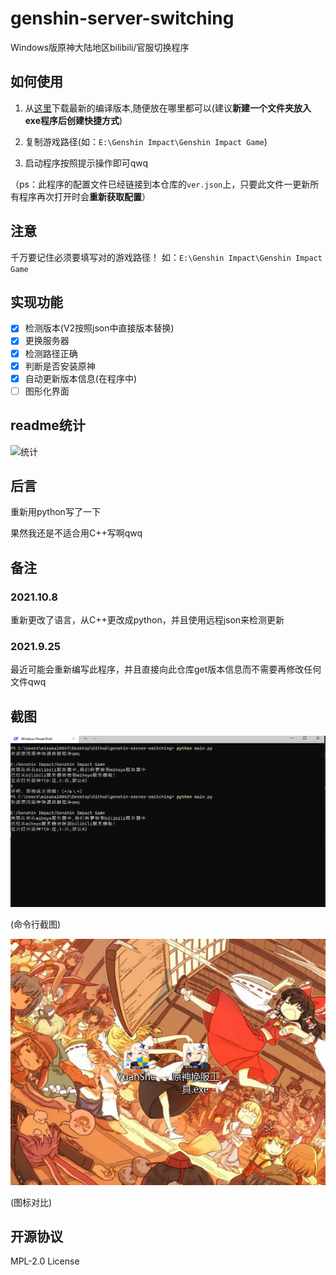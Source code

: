 # genshin-server-switching

Windows版原神大陆地区bilibili/官服切换程序

## 如何使用

1. 从[这里](https://github.com/misaka10843/genshin-server-switching/releases/latest)下载最新的编译版本,随便放在哪里都可以(建议**新建一个文件夹放入exe程序后创建快捷方式**)

2. 复制游戏路径(如：`E:\Genshin Impact\Genshin Impact Game`)

3. 启动程序按照提示操作即可qwq

（ps：此程序的配置文件已经链接到本仓库的`ver.json`上，只要此文件一更新所有程序再次打开时会**重新获取配置**）

## 注意

千万要记住必须要填写对的游戏路径！
如：`E:\Genshin Impact\Genshin Impact Game`

## 实现功能

- [x] 检测版本(V2按照json中直接版本替换)
- [x] 更换服务器
- [x] 检测路径正确
- [x] 判断是否安装原神
- [x] 自动更新版本信息(在程序中)
- [ ] 图形化界面

## readme统计

![统计](https://count.getloli.com/get/@misaka10843?theme=elbooru)

## 后言

重新用python写了一下

果然我还是不适合用C++写啊qwq

## 备注

### 2021.10.8

重新更改了语言，从C++更改成python，并且使用远程json来检测更新

### 2021.9.25

最近可能会重新编写此程序，并且直接向此仓库get版本信息而不需要再修改任何文件qwq

## 截图

![命令行](jietu/1.png)

(命令行截图)

![图标对比](jietu/2.png)

(图标对比)

## 开源协议

MPL-2.0 License
